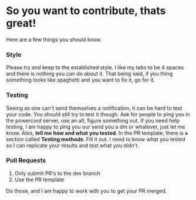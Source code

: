 # So you want to contribute, thats great!
Here are a few things you should know.

### Style
Please try and keep to the established style. I like my tabs to be 4 spaces and there is nothing you can do about it.
That being said, if you thing something looks like spaghetti and you want to fix it, go for it.

### Testing
Seeing as one can't send themselves a notification, it can be hard to test your code. You should still try to test it though.
Ask for people to ping you in the powercord server, use an alt, figure something out. If you need help testing, I am happy
to ping you our send you a dm or whatever, just let me know. Also, **tell me how and what you tested**. In the PR template,
there is a section called **Testing methods**. Fill it out. I need to know what you tested so I can replicate your results
and test what you didn't.

### Pull Requests
1. Only submit PR's to the dev branch
2. Use the PR template

Do those, and I am happy to work with you to get your PR merged.
